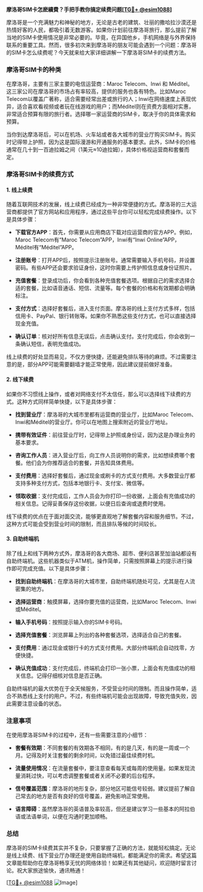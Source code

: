 **摩洛哥SIM卡怎麽續費？手把手教你搞定续费问题[[TG💪+ @esim1088](https://t.me/s/esim1088)]**

摩洛哥是一个充满魅力和神秘的地方，无论是古老的建筑、壮丽的撒哈拉沙漠还是热情好客的人民，都吸引着无数游客。如果你计划前往摩洛哥旅行，那么提前了解当地的SIM卡使用情况是非常必要的。毕竟，在异国他乡，手机网络是与外界保持联系的重要工具。然而，很多初次来到摩洛哥的朋友可能会遇到一个问题：摩洛哥的SIM卡怎么续费呢？今天就来给大家详细讲解一下摩洛哥SIM卡的续费方法。

### 摩洛哥SIM卡的种类

在摩洛哥，主要有三家主要的电信运营商：Maroc Telecom、Inwi 和 Méditel。这三家公司在摩洛哥的市场占有率较高，提供的服务也各有特色。比如Maroc Telecom以覆盖广著称，适合需要经常出差或旅行的人；Inwi在网络速度上表现优异，适合喜欢看视频或者玩在线游戏的用户；而Méditel则在资费方面相对实惠，非常适合预算有限的旅行者。选择哪一家运营商的SIM卡，取决于你的具体需求和预算。

当你到达摩洛哥后，可以在机场、火车站或者各大城市的营业厅购买SIM卡。购买时记得带上护照，因为这是国际漫游和开通服务的基本要求。此外，SIM卡的价格通常在几十到一百迪拉姆之间（1美元≈10迪拉姆），具体价格视运营商和套餐而定。

### 摩洛哥SIM卡的续费方式

#### 1. **线上续费**

随着互联网技术的发展，线上续费已经成为一种非常便捷的方式。摩洛哥的三大运营商都提供了官方网站和应用程序，通过这些平台你可以轻松完成续费操作。以下是具体步骤：

- **下载官方APP**：首先，你需要从应用商店下载对应运营商的官方APP。例如，Maroc Telecom有“Maroc Telecom”APP，Inwi有“Inwi Online”APP，Méditel有“Méditel”APP。
  
- **注册账号**：打开APP后，按照提示注册账号。通常需要输入手机号码，并设置密码。有些APP还会要求验证身份，这时你需要上传护照信息或身份证照片。

- **充值套餐**：登录成功后，你会看到各种充值套餐选项。根据自己的需求选择合适的套餐，比如语音通话、短信、流量等。每个套餐的价格和有效期都会明确标注。

- **支付方式**：选择好套餐后，进入支付页面。摩洛哥的线上支付方式多样，包括信用卡、PayPal、银行转账等。如果你不熟悉这些支付方式，也可以直接选择现金充值。

- **确认订单**：核对好所有信息无误后，点击确认支付。支付完成后，你会收到一条确认短信，表明充值成功。

线上续费的好处显而易见，不仅方便快捷，还能避免排队等待的麻烦。不过需要注意的是，部分APP可能需要翻墙才能正常使用，因此建议提前做好准备。

#### 2. **线下续费**

如果你不习惯线上操作，或者对网络支付不太信任，那么可以选择线下续费的方式。这种方式同样简单快捷，以下是具体步骤：

- **找到营业厅**：摩洛哥的大城市里都有运营商的营业厅，比如Maroc Telecom、Inwi和Méditel的营业厅。你可以在地图上搜索附近的营业厅地址。

- **携带有效证件**：前往营业厅时，记得带上护照或身份证，因为这是办理业务的基本要求。

- **咨询工作人员**：进入营业厅后，向工作人员说明你的需求，比如想续费哪个套餐。他们会为你推荐适合的套餐，并告知具体费用。

- **支付费用**：选择好套餐后，通过现金或刷卡的方式支付费用。大多数营业厅都支持多种支付方式，包括本地银行卡、支付宝、微信等。

- **领取收据**：支付完成后，工作人员会为你打印一份收据，上面会有充值成功的相关信息。记得妥善保存这份收据，以便日后查询或退费时使用。

线下续费的优点在于面对面交流，能够更直观地了解套餐内容和服务细节。不过，这种方式可能会受到营业时间的限制，而且排队等候的时间较长。

#### 3. **自助终端机**

除了线上和线下两种方式外，摩洛哥的各大商场、超市、便利店甚至加油站都设有自助终端机。这些机器类似于ATM机，操作简单，只需按照屏幕上的提示进行操作即可完成充值。以下是具体步骤：

- **找到自助终端机**：在摩洛哥的大城市里，自助终端机随处可见，尤其是在人流密集的地方。

- **选择运营商**：触摸屏幕，选择你要充值的运营商，比如Maroc Telecom、Inwi或Méditel。

- **输入手机号码**：按照提示输入你的SIM卡号码。

- **选择充值套餐**：浏览屏幕上列出的各种套餐选项，选择适合自己的套餐。

- **支付费用**：通过现金或银行卡的方式支付费用。大部分终端机会自动找零，方便快捷。

- **确认充值成功**：支付完成后，终端机会打印一张小票，上面会有充值成功的相关信息。记得仔细核对信息是否正确。

自助终端机的最大优势在于全天候服务，不受营业时间的限制。而且操作简单，适合不熟悉线上支付的用户。不过，有些终端机可能会出现故障，导致充值失败，因此需要注意设备的状态。

### 注意事项

在使用摩洛哥SIM卡的过程中，还有一些需要注意的小细节：

- **套餐有效期**：不同套餐的有效期各不相同，有的是几天，有的是一周或一个月。记得及时关注套餐的剩余时间，以免错过最佳续费时机。

- **流量使用情况**：在流量套餐中，要注意查看每天或每周的使用量。如果发现流量消耗过快，可以考虑调整套餐或者关闭不必要的后台程序。

- **信号覆盖范围**：摩洛哥的地形复杂，部分地区可能信号较弱。建议提前了解自己常去的地方是否有良好的信号覆盖，避免影响正常使用。

- **语言障碍**：虽然摩洛哥的英语普及率较高，但还是建议学习一些基本的阿拉伯语或法语单词，以便在沟通时更加顺畅。

### 总结

摩洛哥的SIM卡续费其实并不复杂，只要掌握了正确的方法，就能轻松搞定。无论是线上续费、线下营业厅办理还是使用自助终端机，都能满足你的需求。希望这篇文章能帮助你在摩洛哥畅享无忧的网络体验！如果还有其他疑问，欢迎随时留言讨论。祝大家旅途愉快，通讯畅通！

[[TG💪+ @esim1088](https://t.me/s/esim1088) ![Image](https://i.postimg.cc/4NQfJmqS/Snipaste-2025-05-13-00-14-12.png)]